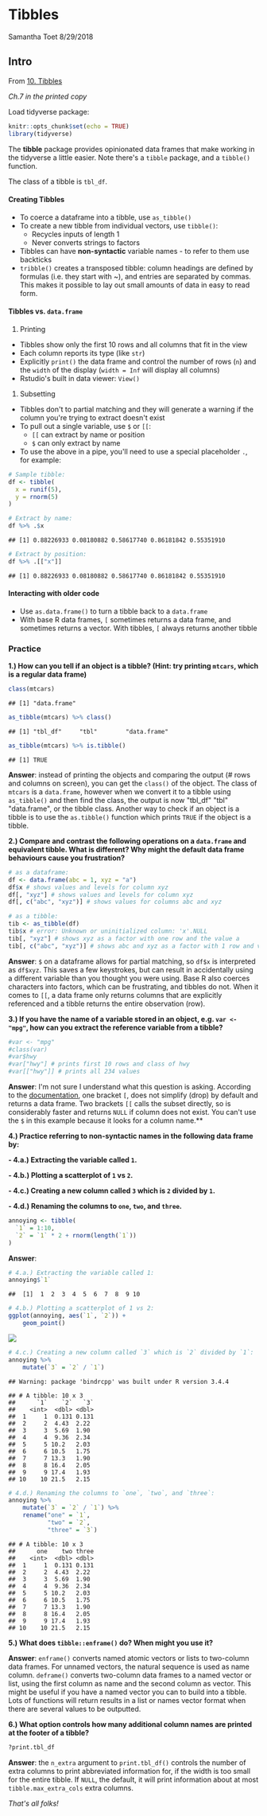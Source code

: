 Tibbles
================
Samantha Toet
8/29/2018

Intro
-----

From [10. Tibbles](http://r4ds.had.co.nz/tibbles.html)

*Ch.7 in the printed copy*

Load tidyverse package:

``` r
knitr::opts_chunk$set(echo = TRUE)
library(tidyverse)
```

The **tibble** package provides opinionated data frames that make working in the tidyverse a little easier. Note there's a `tibble` package, and a `tibble()` function.

The class of a tibble is `tbl_df`.

#### Creating Tibbles

-   To coerce a dataframe into a tibble, use `as_tibble()`
-   To create a new tibble from individual vectors, use `tibble()`:
    -   Recycles inputs of length 1
    -   Never converts strings to factors
-   Tibbles can have **non-syntactic** variable names - to refer to them use backticks
-   `tribble()` creates a transposed tibble: column headings are defined by formulas (i.e. they start with ~), and entries are separated by commas. This makes it possible to lay out small amounts of data in easy to read form.

#### Tibbles vs. `data.frame`

1.  Printing

-   Tibbles show only the first 10 rows and all columns that fit in the view
-   Each column reports its type (like `str`)
-   Explicitly `print()` the data frame and control the number of rows (`n`) and the `width` of the display (`width = Inf` will display all columns)
-   Rstudio's built in data viewer: `View()`

1.  Subsetting

-   Tibbles don't to partial matching and they will generate a warning if the column you're trying to extract doesn't exist
-   To pull out a single variable, use `$` or `[[`:
    -   `[[` can extract by name or position
    -   `$` can only extract by name
-   To use the above in a pipe, you'll need to use a special placeholder `.`, for example:

``` r
# Sample tibble:
df <- tibble(
  x = runif(5),
  y = rnorm(5)
)

# Extract by name:
df %>% .$x
```

    ## [1] 0.88226933 0.08180882 0.58617740 0.86181842 0.55351910

``` r
# Extract by position:
df %>% .[["x"]]
```

    ## [1] 0.88226933 0.08180882 0.58617740 0.86181842 0.55351910

#### Interacting with older code

-   Use `as.data.frame()` to turn a tibble back to a `data.frame`
-   With base R data frames, `[` sometimes returns a data frame, and sometimes returns a vector. With tibbles, `[` always returns another tibble

### Practice

**1.) How can you tell if an object is a tibble? (Hint: try printing `mtcars`, which is a regular data frame)**

``` r
class(mtcars)
```

    ## [1] "data.frame"

``` r
as_tibble(mtcars) %>% class()
```

    ## [1] "tbl_df"     "tbl"        "data.frame"

``` r
as_tibble(mtcars) %>% is.tibble()
```

    ## [1] TRUE

**Answer**: instead of printing the objects and comparing the output (\# rows and columns on screen), you can get the `class()` of the object. The class of `mtcars` is a `data.frame`, however when we convert it to a tibble using `as_tibble()` and then find the class, the output is now "tbl\_df" "tbl" "data.frame", or the tibble class. Another way to check if an object is a tibble is to use the `as.tibble()` function which prints `TRUE` if the object is a tibble.

**2.) Compare and contrast the following operations on a `data.frame` and equivalent tibble. What is different? Why might the default data frame behaviours cause you frustration?**

``` r
# as a dataframe:
df <- data.frame(abc = 1, xyz = "a")
df$x # shows values and levels for column xyz
df[, "xyz"] # shows values and levels for column xyz
df[, c("abc", "xyz")] # shows values for columns abc and xyz

# as a tibble:
tib <- as_tibble(df)
tib$x # error: Unknown or uninitialized column: 'x'.NULL
tib[, "xyz"] # shows xyz as a factor with one row and the value a
tib[, c("abc", "xyz")] # shows abc and xyz as a factor with 1 row and values 1 and a
```

**Answer**: `$` on a dataframe allows for partial matching, so `df$x` is interpreted as `df$xyz`. This saves a few keystrokes, but can result in accidentally using a different variable than you thought you were using. Base R also coerces characters into factors, which can be frustrating, and tibbles do not. When it comes to `[[`, a data frame only returns columns that are explicitly referenced and a tibble returns the entire observation (row).

**3.) If you have the name of a variable stored in an object, e.g. `var <- "mpg"`, how can you extract the reference variable from a tibble?**

``` r
#var <- "mpg"
#class(var)
#var$hwy 
#var["hwy"] # prints first 10 rows and class of hwy 
#var[["hwy"]] # prints all 234 values
```

**Answer**: I'm not sure I understand what this question is asking. According to the [documentation](https://cran.r-project.org/web/packages/tibble/tibble.pdf), one bracket `[`, does not simplify (drop) by default and returns a data frame. Two brackets `[[` calls the subset directly, so is considerably faster and returns `NULL` if column does not exist. You can't use the `$` in this example because it looks for a column name.\*\*

**4.) Practice referring to non-syntactic names in the following data frame by:**

**- 4.a.) Extracting the variable called `1`.**

**- 4.b.) Plotting a scatterplot of `1` vs `2`.**

**- 4.c.) Creating a new column called `3` which is `2` divided by `1`.**

**- 4.d.) Renaming the columns to `one`, `two`, and `three`.**

``` r
annoying <- tibble(
  `1` = 1:10,
  `2` = `1` * 2 + rnorm(length(`1`))
)
```

**Answer**:

``` r
# 4.a.) Extracting the variable called 1:
annoying$`1`
```

    ##  [1]  1  2  3  4  5  6  7  8  9 10

``` r
# 4.b.) Plotting a scatterplot of 1 vs 2:
ggplot(annoying, aes(`1`, `2`)) +
    geom_point()
```

![](tibbles_files/figure-markdown_github/unnamed-chunk-7-1.png)

``` r
# 4.c.) Creating a new column called `3` which is `2` divided by `1`:
annoying %>%
    mutate(`3` = `2` / `1`)
```

    ## Warning: package 'bindrcpp' was built under R version 3.4.4

    ## # A tibble: 10 x 3
    ##      `1`    `2`   `3`
    ##    <int>  <dbl> <dbl>
    ##  1     1  0.131 0.131
    ##  2     2  4.43  2.22 
    ##  3     3  5.69  1.90 
    ##  4     4  9.36  2.34 
    ##  5     5 10.2   2.03 
    ##  6     6 10.5   1.75 
    ##  7     7 13.3   1.90 
    ##  8     8 16.4   2.05 
    ##  9     9 17.4   1.93 
    ## 10    10 21.5   2.15

``` r
# 4.d.) Renaming the columns to `one`, `two`, and `three`:
annoying %>%
    mutate(`3` = `2` / `1`) %>%
    rename("one" = `1`,
           "two" = `2`,
           "three" = `3`)
```

    ## # A tibble: 10 x 3
    ##      one    two three
    ##    <int>  <dbl> <dbl>
    ##  1     1  0.131 0.131
    ##  2     2  4.43  2.22 
    ##  3     3  5.69  1.90 
    ##  4     4  9.36  2.34 
    ##  5     5 10.2   2.03 
    ##  6     6 10.5   1.75 
    ##  7     7 13.3   1.90 
    ##  8     8 16.4   2.05 
    ##  9     9 17.4   1.93 
    ## 10    10 21.5   2.15

**5.) What does `tibble::enframe()` do? When might you use it?**

**Answer**: `enframe()` converts named atomic vectors or lists to two-column data frames. For unnamed vectors, the natural sequence is used as name column. `deframe()` converts two-column data frames to a named vector or list, using the first column as name and the second column as vector. This might be useful if you have a named vector you can to build into a tibble. Lots of functions will return results in a list or names vector format when there are several values to be outputted.

**6.) What option controls how many additional column names are printed at the footer of a tibble?**

``` r
?print.tbl_df
```

**Answer**: the `n_extra` argument to `print.tbl_df()` controls the number of extra columns to print abbreviated information for, if the width is too small for the entire tibble. If `NULL`, the default, it will print information about at most `tibble.max_extra_cols` extra columns.

*That's all folks!*
